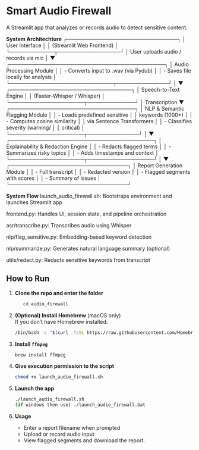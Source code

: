 #  Smart Audio Firewall

A Streamlit app that analyzes or records audio to detect sensitive content.

**System Architechture**
                   ┌──────────────────────────────┐
                   │        User Interface        │
                   │  (Streamlit Web Frontend)    │
                   └────────────┬─────────────────┘
                                │
                    User uploads audio / records via mic
                                │
                                ▼
           ┌──────────────────────────────────────────┐
           │           Audio Processing Module         │
           │  - Converts input to .wav (via Pydub)      │
           │  - Saves file locally for analysis         │
           └────────────────────────────┬──────────────┘
                                        │
                                        ▼
                  ┌─────────────────────────────────┐
                  │      Speech-to-Text Engine       │
                  │      (Faster-Whisper / Whisper)  │
                  └────────────────────┬─────────────┘
                                       │ Transcription
                                       ▼
                  ┌──────────────────────────────────┐
                  │  NLP & Semantic Flagging Module  │
                  │  - Loads predefined sensitive     │
                  │    keywords (1000+)               │
                  │  - Computes cosine similarity     │
                  │    via Sentence Transformers      │
                  │  - Classifies severity (warning/  │
                  │    critical)                      │
                  └────────────────────┬──────────────┘
                                       │
                                       ▼
                ┌───────────────────────────────────────┐
                │   Explainability & Redaction Engine   │
                │   - Redacts flagged terms             │
                │   - Summarizes risky topics           │
                │   - Adds timestamps and context       │
                └────────────────────┬──────────────────┘
                                     │
                                     ▼
                  ┌────────────────────────────────┐
                  │     Report Generation Module    │
                  │  - Full transcript              │
                  │  - Redacted version             │
                  │  - Flagged segments with scores │
                  │  - Summary of issues            │
                  └────────────────────────────────┘

**System Flow**
launch_audio_firewall.sh: Bootstraps environment and launches Streamlit app

frontend.py: Handles UI, session state, and pipeline orchestration

asr/transcribe.py: Transcribes audio using Whisper

nlp/flag_sensitive.py: Embedding-based keyword detection

nlp/summarize.py: Generates natural language summary (optional)

utils/redact.py: Redacts sensitive keywords from transcript

## How to Run

1. **Clone the repo and enter the folder**  
   ```bash
      cd audio_firewall
   ```

2. **(Optional) Install Homebrew** (macOS only)  
   If you don’t have Homebrew installed:  
   ```bash
   /bin/bash -c "$(curl -fsSL https://raw.githubusercontent.com/Homebrew/install/HEAD/install.sh)"
   ```

3. **Install `ffmpeg`**  
   ```bash
   brew install ffmpeg
   ```

4. **Give execution permission to the script**  
   ```bash
   chmod +x launch_audio_firewall.sh
   ```

5. **Launch the app**  
   ```bash
   ./launch_audio_firewall.sh
   (if windows then use) ./launch_audio_firewall.bat
   ```

6. **Usage**  
   - Enter a report filename when prompted  
   - Upload or record audio input  
   - View flagged segments and download the report.
